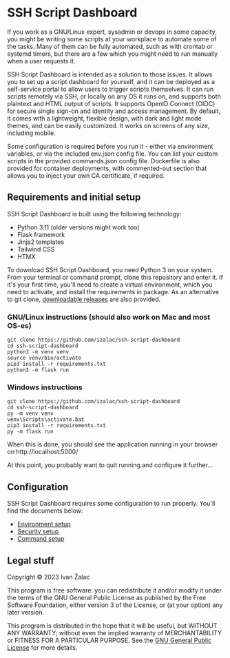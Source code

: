 # SSH Script Dashboard

If you work as a GNU/Linux expert, sysadmin or devops in some capacity, you might be writing some scripts at your workplace to automate some of the tasks. Many of them can be fully automated, such as with crontab or systemd timers, but there are a few which you might need to run manually when a user requests it.

SSH Script Dashboard is intended as a solution to those issues. It allows you to set up a script dashboard for yourself, and it can be deployed as a self-service portal to allow users to trigger scripts themselves. It can run scripts remotely via SSH, or locally on any OS it runs on, and supports both plaintext and HTML output of scripts. It supports OpenID Connect (OIDC) for secure single sign-on and identity and access management. By default, it comes with a lightweight, flexible design, with dark and light mode themes, and can be easily customized. It works on screens of any size, including mobile.

Some configuration is required before you run it - either via environment variables, or via the included env.json config file. You can list your custom scripts in the provided commands.json config file. Dockerfile is also provided for container deployments, with commented-out section that allows you to inject your own CA certificate, if required.

## Requirements and initial setup

SSH Script Dashboard is built using the following technology:

* Python 3.11 (older versions might work too)
* Flask framework
* Jinja2 templates
* Tailwind CSS
* HTMX

To download SSH Script Dashboard, you need Python 3 on your system. From your terminal or command prompt, clone this repository and enter it. If it's your first time, you'll need to create a virtual environment, which you need to activate, and install the requirements in package. As an alternative to git clone, [downloadable releases](https://github.com/izalac/ssh-script-dashboard/releases) are also provided.

### GNU/Linux instructions (should also work on Mac and most OS-es)

    git clone https://github.com/izalac/ssh-script-dashboard
    cd ssh-script-dashboard
    python3 -m venv venv
    source venv/bin/activate
    pip3 install -r requirements.txt
    python3 -m flask run

### Windows instructions

    git clone https://github.com/izalac/ssh-script-dashboard
    cd ssh-script-dashboard
    py -m venv venv
    venv\Scripts\activate.bat
    pip3 install -r requirements.txt
    py -m flask run

When this is done, you should see the application running in your browser on http://localhost:5000/

At this point, you probably want to quit running and configure it further...

## Configuration

SSH Script Dashboard requires some configuration to run properly. You'll find the documents below:

* [Environment setup](docs/environment.md)
* [Security setup](docs/security.md)
* [Command setup](commands.md)

## Legal stuff

Copyright © 2023 Ivan Žalac

This program is free software: you can redistribute it and/or modify
it under the terms of the GNU General Public License as published by
the Free Software Foundation, either version 3 of the License, or
(at your option) any later version.

This program is distributed in the hope that it will be useful,
but WITHOUT ANY WARRANTY; without even the implied warranty of
MERCHANTABILITY or FITNESS FOR A PARTICULAR PURPOSE.  See the
[GNU General Public License](LICENSE) for more details.